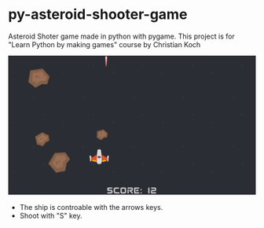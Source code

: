 # py-asteroid-shooter-game
Asteroid Shoter game made in python with pygame. This project is for "Learn Python by making games" course by Christian Koch

![](repo_img/game_capture.png)

* The ship is controable with the arrows keys.
* Shoot with "S" key.
